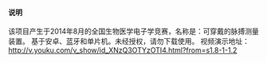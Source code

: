 <h4>说明</h4>
该项目产生于2014年8月的全国生物医学电子学竞赛，名称是：可穿戴的脉搏测量装置。
基于安卓、蓝牙和单片机。未经授权，请勿下载使用。
视频演示地址：<a href="http://v.youku.com/v_show/id_XNzQ3OTYzOTI4.html?from=s1.8-1-1.2">http://v.youku.com/v_show/id_XNzQ3OTYzOTI4.html?from=s1.8-1-1.2</a>
